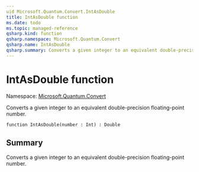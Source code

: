 ```yaml
---
uid Microsoft.Quantum.Convert.IntAsDouble
title: IntAsDouble function
ms.date: todo
ms.topic: managed-reference
qsharp.kind: function
qsharp.namespace: Microsoft.Quantum.Convert
qsharp.name: IntAsDouble
qsharp.summary: Converts a given integer to an equivalent double-precision floating-point number.
---
```


# IntAsDouble function

Namespace: [Microsoft.Quantum.Convert](xref:Microsoft.Quantum.Convert)

Converts a given integer to an equivalent double-precision floating-point number.
```qsharp
function IntAsDouble(number : Int) : Double
```

## Summary
Converts a given integer to an equivalent double-precision floating-point number.
